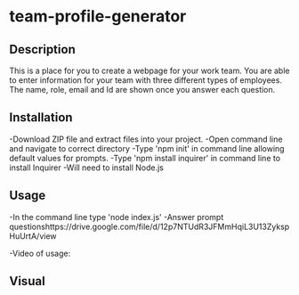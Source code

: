 # team-profile-generator

## Description 

This is a place for you to create a webpage for your work team. You are able to enter information for your team with three different types of employees. The name, role, email and Id are shown once you answer each question. 

## Installation

-Download ZIP file and extract files into your project.
-Open command line and navigate to correct directory
-Type 'npm init' in command line allowing default values for prompts.
-Type 'npm install inquirer' in command line to install Inquirer
-Will need to install Node.js


## Usage 

-In the command line type 'node index.js'
-Answer prompt questionshttps://drive.google.com/file/d/12p7NTUdR3JFMmHqiL3U13ZykspHuUrtA/view

-Video of usage: 

## Visual


